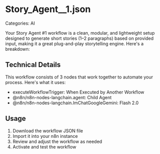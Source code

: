 # Story_Agent__1.json

Categories: AI

Your Story Agent #1 workflow is a clean, modular, and lightweight setup designed to generate short stories (1–2 paragraphs) based on provided input, making it a great plug-and-play storytelling engine. Here's a breakdown:

## Technical Details

This workflow consists of 3 nodes that work together to automate your process. Here's what it uses:

- executeWorkflowTrigger: When Executed by Another Workflow
- @n8n/n8n-nodes-langchain.agent: Child Agent
- @n8n/n8n-nodes-langchain.lmChatGoogleGemini: Flash 2.0

## Usage

1. Download the workflow JSON file
2. Import it into your n8n instance
3. Review and adjust the workflow as needed
4. Activate and test the workflow

